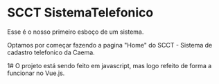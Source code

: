 # SCCT SistemaTelefonico

Esse é o nosso primeiro esboço de um sistema.

Optamos por começar fazendo a pagina "Home" do SCCT - Sistema de cadastro telefonico da Caema.

1# O projeto está sendo feito em javascript, mas logo refeito de forma a funcionar no Vue.js.
 
